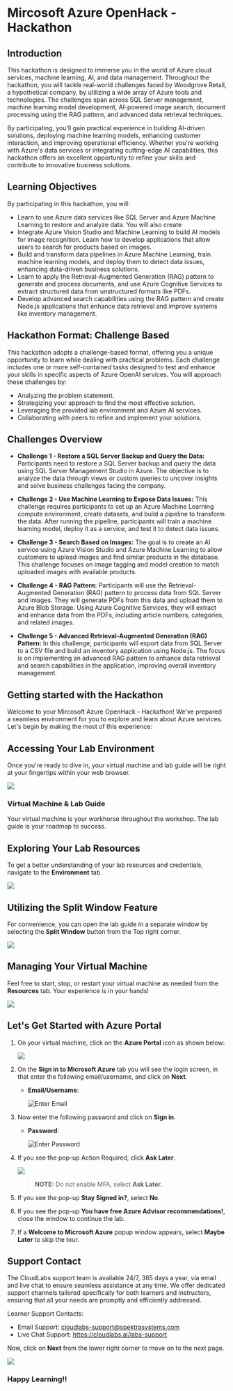 # Mircosoft Azure OpenHack - Hackathon

## Introduction

This hackathon is designed to immerse you in the world of Azure cloud services, machine learning, AI, and data management. Throughout the hackathon, you will tackle real-world challenges faced by Woodgrove Retail, a hypothetical company, by utilizing a wide array of Azure tools and technologies. The challenges span across SQL Server management, machine learning model development, AI-powered image search, document processing using the RAG pattern, and advanced data retrieval techniques.

By participating, you’ll gain practical experience in building AI-driven solutions, deploying machine learning models, enhancing customer interaction, and improving operational efficiency. Whether you're working with Azure's data services or integrating cutting-edge AI capabilities, this hackathon offers an excellent opportunity to refine your skills and contribute to innovative business solutions.

## Learning Objectives

By participating in this hackathon, you will:

- Learn to use Azure data services like SQL Server and Azure Machine Learning to restore and analyze data. You will also create
- Integrate Azure Vision Studio and Machine Learning to build AI models for image recognition. Learn how to develop applications that allow users to search for products based on images.
- Build and transform data pipelines in Azure Machine Learning, train machine learning models, and deploy them to detect data issues, enhancing data-driven business solutions.
- Learn to apply the Retrieval-Augmented Generation (RAG) pattern to generate and process documents, and use Azure Cognitive Services to extract structured data from unstructured formats like PDFs.
- Develop advanced search capabilities using the RAG pattern and create Node.js applications that enhance data retrieval and improve systems like inventory management.

## Hackathon Format: Challenge Based

This hackathon adopts a challenge-based format, offering you a unique opportunity to learn while dealing with practical problems. Each challenge includes one or more self-contained tasks designed to test and enhance your skills in specific aspects of Azure OpenAI services. You will approach these challenges by:

- Analyzing the problem statement.
- Strategizing your approach to find the most effective solution.
- Leveraging the provided lab environment and Azure AI services.
- Collaborating with peers to refine and implement your solutions.

## Challenges Overview

- **Challenge 1 - Restore a SQL Server Backup and Query the Data:** Participants need to restore a SQL Server backup and query the data using SQL Server Management Studio in Azure. The objective is to analyze the data through views or custom queries to uncover insights and solve business challenges facing the company.

- **Challenge 2 - Use Machine Learning to Expose Data Issues:** This challenge requires participants to set up an Azure Machine Learning compute environment, create datasets, and build a pipeline to transform the data. After running the pipeline, participants will train a machine learning model, deploy it as a service, and test it to detect data issues.

- **Challenge 3 - Search Based on Images:** The goal is to create an AI service using Azure Vision Studio and Azure Machine Learning to allow customers to upload images and find similar products in the database. This challenge focuses on image tagging and model creation to match uploaded images with available products.

- **Challenge 4 - RAG Pattern:** Participants will use the Retrieval-Augmented Generation (RAG) pattern to process data from SQL Server and images. They will generate PDFs from this data and upload them to Azure Blob Storage. Using Azure Cognitive Services, they will extract and enhance data from the PDFs, including article numbers, categories, and related images.

- **Challenge 5 - Advanced Retrieval-Augmented Generation (RAG) Pattern:** In this challenge, participants will export data from SQL Server to a CSV file and build an inventory application using Node.js. The focus is on implementing an advanced RAG pattern to enhance data retrieval and search capabilities in the application, improving overall inventory management.

## Getting started with the Hackathon

Welcome to your Mircosoft Azure OpenHack - Hackathon! We've prepared a seamless environment for you to explore and learn about Azure services. Let's begin by making the most of this experience:
 
## Accessing Your Lab Environment
 
Once you're ready to dive in, your virtual machine and lab guide will be right at your fingertips within your web browser.

  ![](images/labguide01.png)

### Virtual Machine & Lab Guide
 
Your virtual machine is your workhorse throughout the workshop. The lab guide is your roadmap to success.
 
## Exploring Your Lab Resources
 
To get a better understanding of your lab resources and credentials, navigate to the **Environment** tab.
 
![](images/env-01.png)
 
## Utilizing the Split Window Feature
 
For convenience, you can open the lab guide in a separate window by selecting the **Split Window** button from the Top right corner.
 
![](images/split-01.png)
 
## Managing Your Virtual Machine
 
Feel free to start, stop, or restart your virtual machine as needed from the **Resources** tab. Your experience is in your hands!

![](images/resourses.png)

## Let's Get Started with Azure Portal
 
1. On your virtual machine, click on the **Azure Portal** icon as shown below:
 
   ![](images/azure-portal-edge.png)

1. On the **Sign in to Microsoft Azure** tab you will see the login screen, in that enter the following email/username, and click on **Next**. 

   * **Email/Username**: <inject key="AzureAdUserEmail"></inject>
   
     ![](images/user-email.png "Enter Email")
     
1. Now enter the following password and click on **Sign in**.
   
   * **Password**: <inject key="AzureAdUserPassword"></inject>
   
     ![](images/user-pass.png "Enter Password")

1. If you see the pop-up Action Required, click **Ask Later**.

   ![](images/asklater.png)

   >**NOTE:** Do not enable MFA, select **Ask Later**.
     
1. If you see the pop-up **Stay Signed in?**, select **No**.

1. If you see the pop-up **You have free Azure Advisor recommendations!**, close the window to continue the lab.

1. If a **Welcome to Microsoft Azure** popup window appears, select **Maybe Later** to skip the tour.
   
## Support Contact
 
The CloudLabs support team is available 24/7, 365 days a year, via email and live chat to ensure seamless assistance at any time. We offer dedicated support channels tailored specifically for both learners and instructors, ensuring that all your needs are promptly and efficiently addressed.

Learner Support Contacts:
- Email Support: cloudlabs-support@spektrasystems.com
- Live Chat Support: https://cloudlabs.ai/labs-support

Now, click on **Next** from the lower right corner to move on to the next page.

![](images/lab-next.png)

### Happy Learning!!
